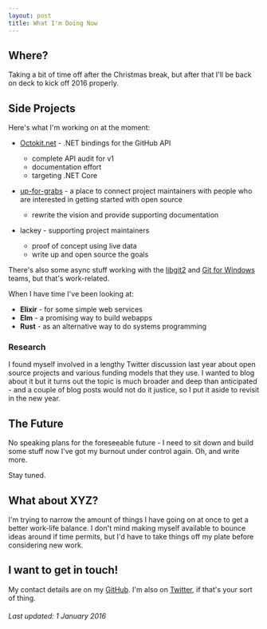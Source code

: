 ```yaml
---
layout: post
title: What I'm Doing Now
---
```


## Where?

Taking a bit of time off after the Christmas break, but after that I'll be back on deck to kick off 2016 properly.

## Side Projects

Here's what I'm working on at the moment:

 - [Octokit.net](https://github.com/octokit/octokit.net) - .NET bindings for the GitHub API
    - complete API audit for v1
    - documentation effort
    - targeting .NET Core

 - [up-for-grabs](http://up-for-grabs.net) - a place to connect project maintainers with people who are interested in getting started with open source
    - rewrite the vision and provide supporting documentation

 - lackey - supporting project maintainers
    - proof of concept using live data
    - write up and open source the goals

There's also some async stuff working with the [libgit2](https://github.com/libgit2) and [Git for Windows](https://github.com/git-for-windows) teams, but that's work-related.

When I have time I've been looking at:

 - **Elixir** - for some simple web services
 - **Elm** - a promising way to build webapps
 - **Rust** - as an alternative way to do systems programming

### Research

I found myself involved in a lengthy Twitter discussion last year about open source projects and various funding models that they use. I wanted to blog about it but it turns out the topic is much broader and deep than anticipated - and a couple of blog posts would not do it justice, so I put it aside to revisit in the new year.

## The Future

No speaking plans for the foreseeable future - I need to sit down and build some stuff now I've got my burnout under control again. Oh, and write more.

Stay tuned.

## What about XYZ?

I'm trying to narrow the amount of things I have going on at once to get a better work-life balance. I don't mind making myself available to bounce ideas around if time permits, but I'd have to take things off my plate before considering new work.

## I want to get in touch!

My contact details are on my [GitHub](https://github.com/shiftkey/). I'm also on [Twitter](https://twitter.com/shiftkey), if that's your sort of thing.

###### *Last updated: 1 January 2016*
